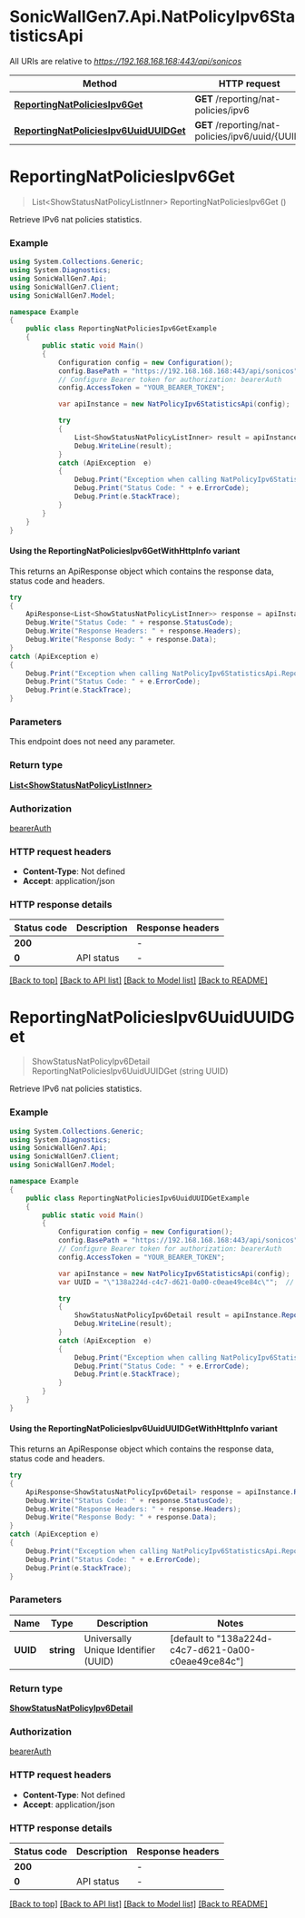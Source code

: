 # SonicWallGen7.Api.NatPolicyIpv6StatisticsApi

All URIs are relative to *https://192.168.168.168:443/api/sonicos*

| Method | HTTP request | Description |
|--------|--------------|-------------|
| [**ReportingNatPoliciesIpv6Get**](NatPolicyIpv6StatisticsApi.md#reportingnatpoliciesipv6get) | **GET** /reporting/nat-policies/ipv6 |  |
| [**ReportingNatPoliciesIpv6UuidUUIDGet**](NatPolicyIpv6StatisticsApi.md#reportingnatpoliciesipv6uuiduuidget) | **GET** /reporting/nat-policies/ipv6/uuid/{UUID} |  |

<a id="reportingnatpoliciesipv6get"></a>
# **ReportingNatPoliciesIpv6Get**
> List&lt;ShowStatusNatPolicyListInner&gt; ReportingNatPoliciesIpv6Get ()



Retrieve IPv6 nat policies statistics.

### Example
```csharp
using System.Collections.Generic;
using System.Diagnostics;
using SonicWallGen7.Api;
using SonicWallGen7.Client;
using SonicWallGen7.Model;

namespace Example
{
    public class ReportingNatPoliciesIpv6GetExample
    {
        public static void Main()
        {
            Configuration config = new Configuration();
            config.BasePath = "https://192.168.168.168:443/api/sonicos";
            // Configure Bearer token for authorization: bearerAuth
            config.AccessToken = "YOUR_BEARER_TOKEN";

            var apiInstance = new NatPolicyIpv6StatisticsApi(config);

            try
            {
                List<ShowStatusNatPolicyListInner> result = apiInstance.ReportingNatPoliciesIpv6Get();
                Debug.WriteLine(result);
            }
            catch (ApiException  e)
            {
                Debug.Print("Exception when calling NatPolicyIpv6StatisticsApi.ReportingNatPoliciesIpv6Get: " + e.Message);
                Debug.Print("Status Code: " + e.ErrorCode);
                Debug.Print(e.StackTrace);
            }
        }
    }
}
```

#### Using the ReportingNatPoliciesIpv6GetWithHttpInfo variant
This returns an ApiResponse object which contains the response data, status code and headers.

```csharp
try
{
    ApiResponse<List<ShowStatusNatPolicyListInner>> response = apiInstance.ReportingNatPoliciesIpv6GetWithHttpInfo();
    Debug.Write("Status Code: " + response.StatusCode);
    Debug.Write("Response Headers: " + response.Headers);
    Debug.Write("Response Body: " + response.Data);
}
catch (ApiException e)
{
    Debug.Print("Exception when calling NatPolicyIpv6StatisticsApi.ReportingNatPoliciesIpv6GetWithHttpInfo: " + e.Message);
    Debug.Print("Status Code: " + e.ErrorCode);
    Debug.Print(e.StackTrace);
}
```

### Parameters
This endpoint does not need any parameter.
### Return type

[**List&lt;ShowStatusNatPolicyListInner&gt;**](ShowStatusNatPolicyListInner.md)

### Authorization

[bearerAuth](../README.md#bearerAuth)

### HTTP request headers

 - **Content-Type**: Not defined
 - **Accept**: application/json


### HTTP response details
| Status code | Description | Response headers |
|-------------|-------------|------------------|
| **200** |  |  -  |
| **0** | API status |  -  |

[[Back to top]](#) [[Back to API list]](../README.md#documentation-for-api-endpoints) [[Back to Model list]](../README.md#documentation-for-models) [[Back to README]](../README.md)

<a id="reportingnatpoliciesipv6uuiduuidget"></a>
# **ReportingNatPoliciesIpv6UuidUUIDGet**
> ShowStatusNatPolicyIpv6Detail ReportingNatPoliciesIpv6UuidUUIDGet (string UUID)



Retrieve IPv6 nat policies statistics.

### Example
```csharp
using System.Collections.Generic;
using System.Diagnostics;
using SonicWallGen7.Api;
using SonicWallGen7.Client;
using SonicWallGen7.Model;

namespace Example
{
    public class ReportingNatPoliciesIpv6UuidUUIDGetExample
    {
        public static void Main()
        {
            Configuration config = new Configuration();
            config.BasePath = "https://192.168.168.168:443/api/sonicos";
            // Configure Bearer token for authorization: bearerAuth
            config.AccessToken = "YOUR_BEARER_TOKEN";

            var apiInstance = new NatPolicyIpv6StatisticsApi(config);
            var UUID = "\"138a224d-c4c7-d621-0a00-c0eae49ce84c\"";  // string | Universally Unique Identifier (UUID) (default to "138a224d-c4c7-d621-0a00-c0eae49ce84c")

            try
            {
                ShowStatusNatPolicyIpv6Detail result = apiInstance.ReportingNatPoliciesIpv6UuidUUIDGet(UUID);
                Debug.WriteLine(result);
            }
            catch (ApiException  e)
            {
                Debug.Print("Exception when calling NatPolicyIpv6StatisticsApi.ReportingNatPoliciesIpv6UuidUUIDGet: " + e.Message);
                Debug.Print("Status Code: " + e.ErrorCode);
                Debug.Print(e.StackTrace);
            }
        }
    }
}
```

#### Using the ReportingNatPoliciesIpv6UuidUUIDGetWithHttpInfo variant
This returns an ApiResponse object which contains the response data, status code and headers.

```csharp
try
{
    ApiResponse<ShowStatusNatPolicyIpv6Detail> response = apiInstance.ReportingNatPoliciesIpv6UuidUUIDGetWithHttpInfo(UUID);
    Debug.Write("Status Code: " + response.StatusCode);
    Debug.Write("Response Headers: " + response.Headers);
    Debug.Write("Response Body: " + response.Data);
}
catch (ApiException e)
{
    Debug.Print("Exception when calling NatPolicyIpv6StatisticsApi.ReportingNatPoliciesIpv6UuidUUIDGetWithHttpInfo: " + e.Message);
    Debug.Print("Status Code: " + e.ErrorCode);
    Debug.Print(e.StackTrace);
}
```

### Parameters

| Name | Type | Description | Notes |
|------|------|-------------|-------|
| **UUID** | **string** | Universally Unique Identifier (UUID) | [default to &quot;138a224d-c4c7-d621-0a00-c0eae49ce84c&quot;] |

### Return type

[**ShowStatusNatPolicyIpv6Detail**](ShowStatusNatPolicyIpv6Detail.md)

### Authorization

[bearerAuth](../README.md#bearerAuth)

### HTTP request headers

 - **Content-Type**: Not defined
 - **Accept**: application/json


### HTTP response details
| Status code | Description | Response headers |
|-------------|-------------|------------------|
| **200** |  |  -  |
| **0** | API status |  -  |

[[Back to top]](#) [[Back to API list]](../README.md#documentation-for-api-endpoints) [[Back to Model list]](../README.md#documentation-for-models) [[Back to README]](../README.md)

